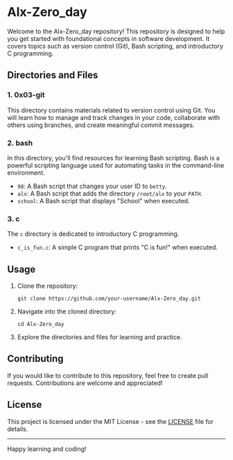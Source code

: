 # Alx-Zero_day

Welcome to the Alx-Zero_day repository! This repository is designed to help you get started with foundational concepts in software development. It covers topics such as version control (Git), Bash scripting, and introductory C programming.

## Directories and Files

### 1. 0x03-git
This directory contains materials related to version control using Git. You will learn how to manage and track changes in your code, collaborate with others using branches, and create meaningful commit messages.

### 2. bash
In this directory, you'll find resources for learning Bash scripting. Bash is a powerful scripting language used for automating tasks in the command-line environment.

- `98`: A Bash script that changes your user ID to `betty`.
- `alx`: A Bash script that adds the directory `/root/alx` to your `PATH`.
- `school`: A Bash script that displays "School" when executed.

### 3. c
The `c` directory is dedicated to introductory C programming.

- `c_is_fun.c`: A simple C program that prints "C is fun!" when executed.

## Usage

1. Clone the repository:
   ```
   git clone https://github.com/your-username/Alx-Zero_day.git
   ```

2. Navigate into the cloned directory:
   ```
   cd Alx-Zero_day
   ```

3. Explore the directories and files for learning and practice.

## Contributing

If you would like to contribute to this repository, feel free to create pull requests. Contributions are welcome and appreciated!

## License

This project is licensed under the MIT License - see the [LICENSE](LICENSE) file for details.

---

Happy learning and coding!
```
